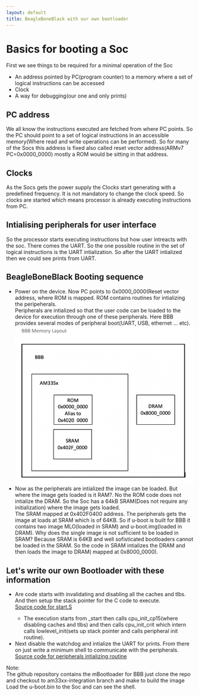 ```yaml
---
layout: default
title: BeagleBoneBlack with our own bootloader
---
```


<h1>Basics for booting a Soc</h1>

<p1>First we see things to be required for a minimal operation of the Soc</p1>
<ul>
	<li>An address pointed by PC(program counter) to a memory where a set of logical instructions can be accessed</li>
	<li>Clock</li>
	<li>A way for debugging(our one and only prints)</li>
</ul>

<h2>PC address</h2>
<p>
	We all know the instructions executed are fetched from where PC points. So the PC should point to a set of logical instructions in an accessible memory(Where read and write operations can be performed).
	So for many of the Socs this address is fixed also called reset vector address(ARMv7 PC=0x0000_0000) mostly a ROM would be sitting in that address.<br>
</p>

<h2>Clocks</h2>
<p>
As the Socs gets the power supply the Clocks start generating with a predefined frequency. It is not mandatory to change the clock speed. So clocks are started which means processor is already
executing instructions from PC.
<p>

<h2>Intialising peripherals for user interface</h2>
<p>So the processor starts executing instructions but how user intreacts with the soc. There comes the UART. So the one possible routine in the set of logical instructions is the
UART intialization. So after the UART intialized then we could see prints from UART.<br>
</p>

<h2>BeagleBoneBlack Booting sequence</h2>

<ul>
<li>Power on the device. Now PC points to 0x0000_0000(Reset vector address, where ROM is mapped. ROM contains routines for intializing the peripeherals.<br>
Peripherals are intialized so that the user code can be loaded to the device for execution through one of these peripherals. Here BBB provides several modes of peripheral boot(UART, USB, ethernet ... etc).</li>
<img src="/assets/img/bbb_memory_layout.png">
<li>Now as the peripherals are intialized the image can be loaded. But where the image gets loaded is it RAM?. No the ROM code does not intialize the DRAM. So the Soc has a 64kB SRAM(Does not require any initialization) where the image gets loaded.<br>
The SRAM mapped at 0x402F0400 address. The peripherals gets the image at loads at SRAM which is of 64KB. So if u-boot is built for BBB it contains two image MLO(loaded in SRAM) and u-boot.img(loaded in DRAM).
Why does the single image is not sufficient to be loaded in SRAM? Because SRAM is 64KB and well sofisticated bootloaders cannot be loaded in the SRAM. So the code in SRAM intializes the DRAM and then loads the image to DRAM( mapped at 0x8000_0000).
</li>
</ul>

<h2>Let's write our own Bootloader with these information</h2>
<ul>
<li>Are code starts with invalidating and disabling all the caches and tlbs. And then setup the stack pointer for the C code to execute.</li>
<a href="https://github.com/slpp95prashanth/Beaglebone-mBootloader/blob/master/arch/arm/cpu/armv7/start.S">Source code for start.S</a>
<ul>
<li>The execution starts from _start then calls cpu_init_cp15(where disabling caches and tlbs) and then calls cpu_init_crit which intern calls lowlevel_init(sets up stack pointer and calls peripheral init routine).</li>
</ul>

<li>Next disable the watchdog and intialize the UART for prints. From there on just write a minimum shell to communicate with the peripherals.</li>
<a href="https://github.com/slpp95prashanth/Beaglebone-mBootloader/blob/am33xx-integration/board/ti/am33xx/board.c">Source code for peripherals intializing routine</a>
</ul>

<p>Note:<br>
The github repository contains the mBootloader for BBB just clone the repo and checkout to am33xx-integration branch and make to build the image
Load the u-boot.bin to the Soc and can see the shell.
</p>
